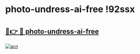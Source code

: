 # photo-undress-ai-free !92ssx

# <h2><a href="https://9h8hh1.esa.edu.pl?title=photo-undress-ai-free&ref=92ssx">🔗👉 🔴 photo-undress-ai-free</a></h2>

[![acn](https://github.com/user-attachments/assets/0f9c940e-d8b0-45ae-aac7-cd30a18b3e1c)](https://9h8hh1.esa.edu.pl?title=photo-undress-ai-free&ref=92ssx)

